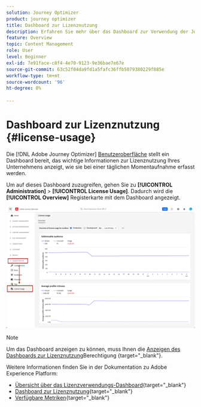 ```yaml
---
solution: Journey Optimizer
product: journey optimizer
title: Dashboard zur Lizenznutzung
description: Erfahren Sie mehr über das Dashboard zur Verwendung der Journey Optimizer-Lizenz
feature: Overview
topic: Content Management
role: User
level: Beginner
exl-id: 7e91face-c8f4-4e70-9123-9e36bae7e67e
source-git-commit: 63c52f04da9fd1a5fafc36ffb5079380229f885e
workflow-type: tm+mt
source-wordcount: '96'
ht-degree: 0%

---
```


# Dashboard zur Lizenznutzung {#license-usage}

Die [!DNL Adobe Journey Optimizer] [Benutzeroberfläche](../start/user-interface.md) stellt ein Dashboard bereit, das wichtige Informationen zur Lizenznutzung Ihres Unternehmens anzeigt, wie sie bei einer täglichen Momentaufnahme erfasst werden.

Um auf dieses Dashboard zuzugreifen, gehen Sie zu **[!UICONTROL Administration]** > **[!UICONTROL License Usage]**. Dadurch wird die **[!UICONTROL Overview]** Registerkarte mit dem Dashboard angezeigt.

![](assets/license-usage-dashboard.png)

>[!NOTE]
>
>Um das Dashboard anzeigen zu können, muss Ihnen die [Anzeigen des Dashboards zur Lizenznutzung](https://experienceleague.adobe.com/docs/experience-platform/dashboards/permissions.html?lang=en#available-permissions)Berechtigung {target=&quot;_blank&quot;}.

Weitere Informationen finden Sie in der Dokumentation zu Adobe Experience Platform:

* [Übersicht über das Lizenzverwendungs-Dashboard](https://experienceleague.adobe.com/docs/experience-platform/dashboards/guides/license-usage.html){target=&quot;_blank&quot;}
* [Dashboard zur Lizenznutzung](https://experienceleague.adobe.com/docs/experience-platform/dashboards/guides/license-usage.html#exploring-the-license-usage-dashboard){target=&quot;_blank&quot;}
* [Verfügbare Metriken](https://experienceleague.adobe.com/docs/experience-platform/dashboards/guides/license-usage.html#available-metrics){target=&quot;_blank&quot;}
